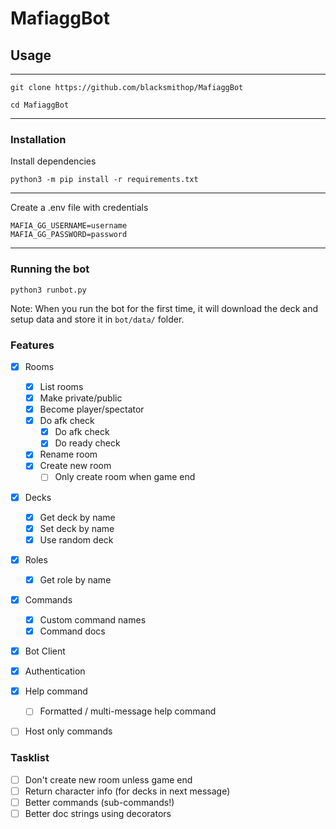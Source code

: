 # MafiaggBot

## Usage

---

```shell
git clone https://github.com/blacksmithop/MafiaggBot

cd MafiaggBot
```
---

### Installation

Install dependencies 

```shell
python3 -m pip install -r requirements.txt
```

---


Create a .env file with credentials

```
MAFIA_GG_USERNAME=username
MAFIA_GG_PASSWORD=password
```

---

### Running the bot

```shell
python3 runbot.py
```

Note: When you run the bot for the first time,
it will download the deck and setup data
and store it in `bot/data/` folder.

### Features

- [x] Rooms
    - [x] List rooms
    - [x] Make private/public
    - [x] Become player/spectator
    - [x] Do afk check
        - [x] Do afk check
        - [x] Do ready check   
    - [x] Rename room
    - [x] Create new room
        - [ ] Only create room when game end
- [x] Decks
    - [x] Get deck by name
    - [x] Set deck by name
    - [x] Use random deck
- [x] Roles
    - [x] Get role by name
- [x] Commands
    - [x] Custom command names
    - [x] Command docs
- [x] Bot Client
- [X] Authentication
- [x] Help command
    - [ ] Formatted / multi-message help command
- [ ] Host only commands


### Tasklist

- [ ] Don't create new room unless game end
- [ ] Return character info (for decks in next message)
- [ ] Better commands (sub-commands!)
- [ ] Better doc strings using decorators